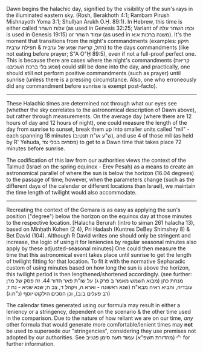 Dawn begins the halachic day, signified by the visibility of the sun's rays in the illuminated eastern sky. (Rosh, Berakhoth 4:1; Rambam Pirush Mishnayoth Yoma 3:1; Shulḥan Arukh O.Ḥ. 89:1). In Hebrew, this time is either called עלות השחר (as used in Genesis 32:25; Variant of וכמו השחר עלה is used in Genesis 19:15) or עמוד השחר (as used in משנה ברכות א:א). It's the moment that transitions from the night's commandments (examples: תיקון רחל, קריאת שמע של ערבית & תפילת ערבית) to the days commandments (like not eating before prayer; S"A O"Ḥ 89:5), even if not a full-proof perfect one. This is because there are cases where the night's commandments (קריאת שמע בלי ברכת השכיבנו) could still be done into the day, and practically, one should still not perform positive commandments (such as prayer) until sunrise (unless there is a pressing circumstance. Also, one who erroneously did any commandment before sunrise is exempt post-facto).

---

These Halachic times are determined not through what our eyes see (whether the sky correlates to the astronomical description of Dawn above), but rather through measurements. On the average day (where there are 12 hours of day and 12 hours of night), one could measure the length of the day from sunrise to sunset, break them up into smaller units called "mil" - each spanning 18 minutes (ש"ע או"ח תנט:ב), and use 4 of those mil (as held by R' Yehuda, פסחים בבלי צד) to get to a Dawn time that takes place 72 minutes before sunrise.

The codification of this law from our authorities views the context of the Talmud (Israel on the spring equinox - Erev Pesaḥ) as a means to create an astronomical parallel of where the sun is below the horizon (16.04 degrees) to the passage of time; however, when the parameters change (such as the different days of the calendar or different locations than Israel), we maintain the time length of twilight would also accommodate.

---

Recreating the context of the Gemara is as easy as applying the sun's position ("degree") below the horizon on the equinox day at those minutes to the respective location. [Halacha Berurah (intro to siman 261 halacha 13), based on Minḥath Kohen (2 4), Pri Ḥadash (Kuntres DeBey Shimshey 8) & Bet David (104). Although R David writes one should only be stringent and increase, the logic of using it for leniencies by regular seasonal minutes also apply by these adjusted-seasonal minutes] One could then measure the time that this astronomical event takes place until sunrise to get the length of twilight fitting for that location. To fit it with the normative Sepharadic custom of using minutes based on how long the sun is above the horizon, this twilight period is then lengthened/shortened accordingly. (see further: מנחת כהן (מבוא השמש מאמר ב פרק ג) על שו"ת פאר הדור 44. זה פסק של מרן עובדיה, והביא ראיה מבא"ח (שנא ראשונה - וארא ה, ויקהל ד, צב ח; שנא שניא - נח ז; רב פעלים ב:ב), וכן הסכים הילקוט יוסף (נ"ח:ג))

The calendar times generated using our formula may result in either a leniency or a stringency, dependent on the scenario & the other time used in the comparison. Due to the nature of how reliant we are on our time, *any* other formula that would generate more comfortable/lenient times may **not** be used to supersede our "stringencies", considering they use premises not adopted by our authorities. See י"י (מהדורת תשפ"א) עמוד תעה סימן פט:יב for further information.